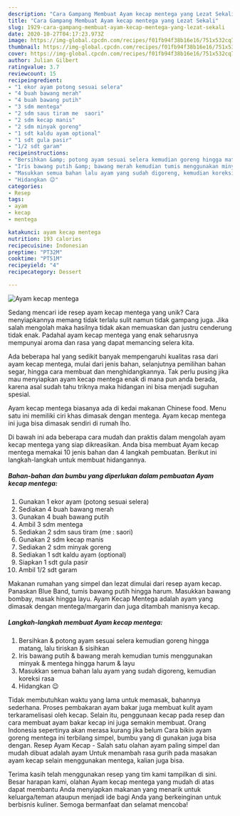 ```yaml
---
description: "Cara Gampang Membuat Ayam kecap mentega yang Lezat Sekali"
title: "Cara Gampang Membuat Ayam kecap mentega yang Lezat Sekali"
slug: 1929-cara-gampang-membuat-ayam-kecap-mentega-yang-lezat-sekali
date: 2020-10-27T04:17:23.973Z
image: https://img-global.cpcdn.com/recipes/f01fb94f38b16e16/751x532cq70/ayam-kecap-mentega-foto-resep-utama.jpg
thumbnail: https://img-global.cpcdn.com/recipes/f01fb94f38b16e16/751x532cq70/ayam-kecap-mentega-foto-resep-utama.jpg
cover: https://img-global.cpcdn.com/recipes/f01fb94f38b16e16/751x532cq70/ayam-kecap-mentega-foto-resep-utama.jpg
author: Julian Gilbert
ratingvalue: 3.7
reviewcount: 15
recipeingredient:
- "1 ekor ayam potong sesuai selera"
- "4 buah bawang merah"
- "4 buah bawang putih"
- "3 sdm mentega"
- "2 sdm saus tiram me  saori"
- "2 sdm kecap manis"
- "2 sdm minyak goreng"
- "1 sdt kaldu ayam optional"
- "1 sdt gula pasir"
- "1/2 sdt garam"
recipeinstructions:
- "Bersihkan &amp; potong ayam sesuai selera kemudian goreng hingga matang, lalu tiriskan &amp; sisihkan"
- "Iris bawang putih &amp; bawang merah kemudian tumis menggunakan minyak &amp; mentega hingga harum &amp; layu"
- "Masukkan semua bahan lalu ayam yang sudah digoreng, kemudian koreksi rasa"
- "Hidangkan 😉"
categories:
- Resep
tags:
- ayam
- kecap
- mentega

katakunci: ayam kecap mentega 
nutrition: 193 calories
recipecuisine: Indonesian
preptime: "PT32M"
cooktime: "PT51M"
recipeyield: "4"
recipecategory: Dessert

---
```



![Ayam kecap mentega](https://img-global.cpcdn.com/recipes/f01fb94f38b16e16/751x532cq70/ayam-kecap-mentega-foto-resep-utama.jpg)

Sedang mencari ide resep ayam kecap mentega yang unik? Cara menyiapkannya memang tidak terlalu sulit namun tidak gampang juga. Jika salah mengolah maka hasilnya tidak akan memuaskan dan justru cenderung tidak enak. Padahal ayam kecap mentega yang enak seharusnya mempunyai aroma dan rasa yang dapat memancing selera kita.

Ada beberapa hal yang sedikit banyak mempengaruhi kualitas rasa dari ayam kecap mentega, mulai dari jenis bahan, selanjutnya pemilihan bahan segar, hingga cara membuat dan menghidangkannya. Tak perlu pusing jika mau menyiapkan ayam kecap mentega enak di mana pun anda berada, karena asal sudah tahu triknya maka hidangan ini bisa menjadi suguhan spesial.

Ayam kecap mentega biasanya ada di kedai makanan Chinese food. Menu satu ini memiliki ciri khas dimasak dengan mentega. Ayam kecap mentega ini juga bisa dimasak sendiri di rumah lho.


Di bawah ini ada beberapa cara mudah dan praktis dalam mengolah ayam kecap mentega yang siap dikreasikan. Anda bisa membuat Ayam kecap mentega memakai 10 jenis bahan dan 4 langkah pembuatan. Berikut ini langkah-langkah untuk membuat hidangannya.

<!--inarticleads1-->

##### Bahan-bahan dan bumbu yang diperlukan dalam pembuatan Ayam kecap mentega:

1. Gunakan 1 ekor ayam (potong sesuai selera)
1. Sediakan 4 buah bawang merah
1. Gunakan 4 buah bawang putih
1. Ambil 3 sdm mentega
1. Sediakan 2 sdm saus tiram (me : saori)
1. Gunakan 2 sdm kecap manis
1. Sediakan 2 sdm minyak goreng
1. Sediakan 1 sdt kaldu ayam (optional)
1. Siapkan 1 sdt gula pasir
1. Ambil 1/2 sdt garam


Makanan rumahan yang simpel dan lezat dimulai dari resep ayam kecap. Panaskan Blue Band, tumis bawang putih hingga harum. Masukkan bawang bombay, masak hingga layu. Ayam Kecap Mentega adalah ayam yang dimasak dengan mentega/margarin dan juga ditambah manisnya kecap. 

<!--inarticleads2-->

##### Langkah-langkah membuat Ayam kecap mentega:

1. Bersihkan &amp; potong ayam sesuai selera kemudian goreng hingga matang, lalu tiriskan &amp; sisihkan
1. Iris bawang putih &amp; bawang merah kemudian tumis menggunakan minyak &amp; mentega hingga harum &amp; layu
1. Masukkan semua bahan lalu ayam yang sudah digoreng, kemudian koreksi rasa
1. Hidangkan 😉


Tidak membutuhkan waktu yang lama untuk memasak, bahannya sederhana. Proses pembakaran ayam bakar juga membuat kulit ayam terkaramelisasi oleh kecap. Selain itu, penggunaan kecap pada resep dan cara membuat ayam bakar kecap ini juga semakin membuat. Orang Indonesia sepertinya akan merasa kurang jika belum Cara bikin ayam goreng mentega ini terbilang simpel, bumbu yang di gunakan juga bisa dengan. Resep Ayam Kecap - Salah satu olahan ayam paling simpel dan mudah dibuat adalah ayam Untuk menambah rasa gurih pada masakan ayam kecap selain menggunakan mentega, kalian juga bisa. 

Terima kasih telah menggunakan resep yang tim kami tampilkan di sini. Besar harapan kami, olahan Ayam kecap mentega yang mudah di atas dapat membantu Anda menyiapkan makanan yang menarik untuk keluarga/teman ataupun menjadi ide bagi Anda yang berkeinginan untuk berbisnis kuliner. Semoga bermanfaat dan selamat mencoba!
